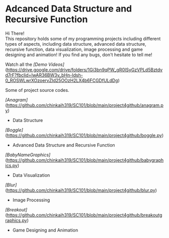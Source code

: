 # Adcanced Data Structure and Recursive Function
Hi There!\
This repository holds some of my programming projects including different types of aspects, including data structure, advanced data structure, recursive function, data visualization, image processing and game designing and animation!
If you find any bugs, don't hesitate to tell me!


Watch all the *[Demo Videos]*(https://drive.google.com/drive/folders/1Gi3bn9qPW_gR0ISyGzVPLd5Bztdvd7rF?fbclid=IwAR36BW3v_bHn-Idsh-0_ROSWLwrXOzoervZId25OOzH2LX4b6FCGDfULdDg)



Some of project source codes.

*[Anagram]*(https://github.com/chinkaih319/SC101/blob/main/project4github/anagram.py)
  * Data Structure

*[Boggle]*(https://github.com/chinkaih319/SC101/blob/main/project4github/boggle.py)
  * Advanced Data Structure and Recursive Function


*[BabyNameGraphics]*(https://github.com/chinkaih319/SC101/blob/main/project4github/babygraphics.py)
  * Data Visualization

*[Blur]*(https://github.com/chinkaih319/SC101/blob/main/project4github/blur.py)
  * Image Processing

*[Breakout]*(https://github.com/chinkaih319/SC101/blob/main/project4github/breakoutgraphics.py)
  * Game Designing and Animation
